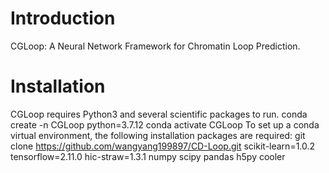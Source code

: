 # Introduction
CGLoop: A Neural Network Framework for Chromatin Loop Prediction.
# Installation
CGLoop requires Python3 and several scientific packages to run.
conda create -n CGLoop python=3.7.12 
conda activate CGLoop
To set up a conda virtual environment, the following installation packages are required:
git clone https://github.com/wangyang199897/CD-Loop.git
scikit-learn=1.0.2 
tensorflow=2.11.0
hic-straw=1.3.1
numpy
scipy 
pandas 
h5py 
cooler
